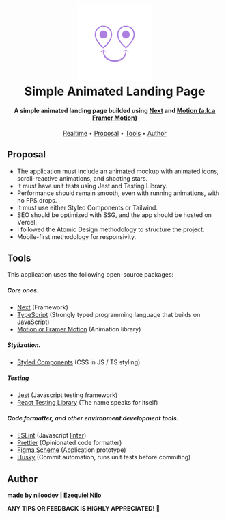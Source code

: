 
<h1 align="center">
  <br>
     <img src="./app-logo.svg" alt="CodeLeap" width="35%">
  <br>
    Simple Animated Landing Page
  <br>
</h1>

<h4 align="center">A simple animated landing page builded using <a href="https://nextjs.org/" target="_blank">Next</a> and <a href="https://motion.dev/" target="_blank">Motion (a.k.a Framer Motion)</a></h4>

<p align="center">
  <a href="https://simple-animated-lp.vercel.app/" target="_blank">Realtime</a> •
  <a href="#proposal">Proposal</a> •
  <a href="#tools">Tools</a> •
  <a href="#author">Author</a>
</p>

## Proposal
- The application must include an animated mockup with animated icons, scroll-reactive animations, and shooting stars.
- It must have unit tests using Jest and Testing Library.
- Performance should remain smooth, even with running animations, with no FPS drops.
- It must use either Styled Components or Tailwind.
- SEO should be optimized with SSG, and the app should be hosted on Vercel.
- I followed the Atomic Design methodology to structure the project.
- Mobile-first methodology for responsivity.

## Tools

This application uses the following open-source packages:

##### Core ones.
- [Next](https://nextjs.org/) (Framework)
- [TypeScript](https://www.typescriptlang.org/) (Strongly typed programming language that builds on JavaScript)
- [Motion or Framer Motion]([https://www.typescriptlang.org/](https://motion.dev/)) (Animation library)

##### Stylization.
- [Styled Components](https://styled-components.com/) (CSS in JS / TS styling)

##### Testing
- [Jest](https://jestjs.io/) (Javascript testing framework)
- [React Testing Library](https://testing-library.com/docs/react-testing-library/intro/) (The name speaks for itself)

##### Code formatter, and other environment development tools.
- [ESLint](https://highlightjs.org/) (Javascript [linter](https://sourcelevel.io/blog/what-is-a-linter-and-why-your-team-should-use-it))
- [Prettier](https://prettier.io/) (Opinionated code formatter)
- [Figma Scheme](https://www.figma.com/design/Q7BQNcOvq2joGcxjJ8P61u/Technical-Assessment-%E2%80%93-Marketing-Contractor?node-id=35-10&t=yHbLyTdWC39CyVKM-0) (Application prototype)
- [Husky](https://www.npmjs.com/package/husky) (Commit automation, runs unit tests before commiting)

## Author
**made by niloodev | Ezequiel Nilo**

**ANY TIPS OR FEEDBACK IS HIGHLY APPRECIATED! 🐸**


